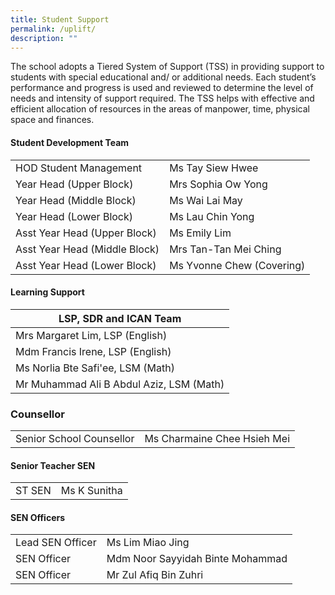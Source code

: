 ```yaml
---
title: Student Support
permalink: /uplift/
description: ""
---
```

The school adopts a Tiered System of Support (TSS) in providing support to students with special educational and/ or additional needs. Each student’s performance and progress is used and reviewed to determine the level of needs and intensity of support required. The TSS helps with effective and efficient allocation of resources in the areas of manpower, time, physical space and finances.




#### Student Development Team



|  |  | 
| -------- | -------- | 
| HOD Student Management | Ms Tay Siew Hwee |
| Year Head (Upper Block)     | Mrs Sophia Ow Yong     |
| Year Head (Middle Block)     | Ms Wai Lai May     |
| Year Head (Lower Block)     | Ms Lau Chin Yong     |
| Asst Year Head (Upper Block)     | Ms Emily Lim     |
| Asst Year Head (Middle Block)     | Mrs Tan-Tan Mei Ching     |
| Asst Year Head (Lower Block)     | Ms Yvonne Chew (Covering)     |




#### Learning Support

| LSP, SDR and ICAN Team |
| --- |
| Mrs Margaret Lim, LSP (English) 
| Mdm Francis Irene, LSP (English)
| Ms Norlia Bte Safi'ee, LSM (Math)
| Mr Muhammad Ali B Abdul Aziz, LSM (Math)



### Counsellor

|  |  |
| --- | --- |
| Senior School Counsellor  | Ms Charmaine Chee Hsieh Mei  |


#### Senior Teacher SEN


|  |  |
| ---| --- |
|  ST SEN  | Ms K Sunitha |

#### SEN Officers


|  |  |
| ---| --- |
|  Lead SEN Officer  | Ms Lim Miao Jing |
|  SEN Officer  |  Mdm Noor Sayyidah Binte Mohammad  |
| SEN Officer | Mr Zul Afiq Bin Zuhri  |